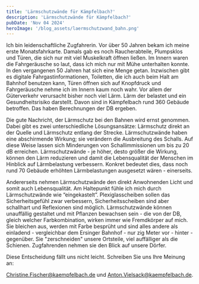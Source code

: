 ```yaml
---
title: 'Lärmschutzwände für Kämpfelbach?' 
description: 'Lärmschutzwände für Kämpfelbach?'
pubDate: 'Nov 04 2024'
heroImage: '/blog_assets/laermschutzwand_bahn.png'
---
```


Ich bin leidenschaftliche Zugfahrerin. Vor über 50 Jahren bekam ich meine erste Monatsfahrkarte.
Damals gab es noch Raucherabteile, Plumpsklos und Türen, die sich nur mit viel Muskelkraft öffnen ließen. Im Innern waren die Fahrgeräusche so laut, dass ich mich nur mit Mühe unterhalten konnte. 
In den vergangenen 50 Jahren hat sich eine Menge getan. Inzwischen gibt es digitale Fahrgastinformationen, Toiletten, die ich auch beim Halt am Bahnhof benutzen kann, Türen öffnen sich auf Knopfdruck und Fahrgeräusche nehme ich im Innern kaum noch wahr. 
Vor allem der Güterverkehr verursacht bisher noch viel Lärm. Lärm der belastet und ein Gesundheitsrisiko darstellt. Davon sind in Kämpfelbach rund 360 Gebäude betroffen.
Das haben Berechnungen der DB ergeben. 
 
Die gute Nachricht, der Lärmschutz bei den Bahnen wird ernst genommen. Dabei gibt es zwei unterschiedliche Lösungsansätze: Lärmschutz direkt an der Quelle und Lärmschutz entlang der Strecke.
Lärmschutzwände haben eine abschirmende Wirkung; sie verändern die Ausbreitung des Schalls. Auf diese Weise lassen sich Minderungen von Schallimmissionen um bis zu 20 dB erreichen.
Lärmschutzwände - je höher, desto größer die Wirkung, können den Lärm reduzieren und damit die Lebensqualität der Menschen im Hinblick auf Lärmbelastung verbessern. Konkret bedeutet dies, dass noch rund 70 Gebäude erhöhten Lärmbelastungen ausgesetzt wären - einerseits.
 
Andererseits nehmen Lärmschutzwände den direkt Anwohnenden Licht und somit auch Lebensqualität. Am Haltepunkt fühle ich mich durch Lärmschutzwände wie “eingekastelt”. Plexiglasscheiben sollen das Sicherheitsgefühl zwar verbessern, Sicherheitsscheiben sind aber schallhart und Reflexionen sind möglich.
Lärmschutzwände können unauffällig gestaltet und mit Pflanzen bewachsen sein - die von der DB, gleich welcher Farbkombination, wirken immer wie Fremdkörper auf mich. Sie bleichen aus, werden mit Farbe besprüht und sind alles andere als einladend - vergleichbar dem Ersinger Bahnhof - nur zig Meter vor - hinter - gegenüber. Sie "zerschneiden" unsere Ortsteile, viel auffälliger als die Schienen. Zugfahrenden nehmen sie den Blick auf unsere Dörfer. 

Diese Entscheidung fällt uns nicht leicht. Schreiben Sie uns Ihre Meinung an:

Christine.Fischer@kaempfelbach.de und Anton.Vielsack@kaempfelbach.de.
